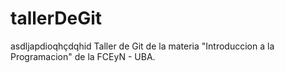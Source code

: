 # tallerDeGit
asdljapdioqhçdqhid
Taller de Git de la materia "Introduccion a la Programacion" de la FCEyN - UBA.
